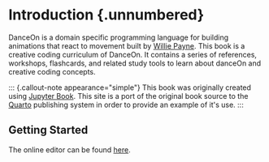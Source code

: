 # Introduction {.unnumbered}

DanceOn is a domain specific programming language for building animations that react to movement built by [Willie Payne](https://williepayne.com/). This book is a creative coding curriculum of DanceOn. It contains a series of references, workshops, flashcards, and related study tools to learn about danceOn and creative coding concepts.  

::: {.callout-note appearance="simple"}
This book was originally created using [Jupyter Book](https://jupyterbook.org/). This site is a port of the original book source to the [Quarto](https://quarto.org) publishing system in order to provide an example of it's use.
:::

## Getting Started

The online editor can be found [here](https://dancinganddabbing.github.io/danceONml/).